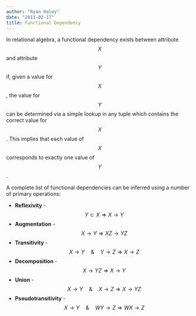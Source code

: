 ```yaml
---
author: "Ryan Haley"
date: "2013-02-17"
title: Functional Dependency
---
```


In relational algebra, a functional dependency exists between attribute $$X$$ and attribute $$Y$$ if, given a value for $$X$$, the value for $$Y$$ can be determined via a simple lookup in any tuple which contains the correct value for $$X$$. This implies that each value of $$X$$ corresponds to exactly one value of $$Y$$.

A complete list of functional dependencies can be inferred using a number of primary operations:

* **Reflexivity** - $$Y \subset X \Rightarrow X \rightarrow Y$$
* **Augmentation** - $$X \rightarrow Y \Rightarrow XZ \rightarrow YZ$$
* **Transitivity** - $$X \rightarrow Y \quad \& \quad Y \rightarrow Z \Rightarrow X \rightarrow Z$$
* **Decomposition** - $$X \rightarrow YZ \Rightarrow X \rightarrow Y$$
* **Union** - $$X \rightarrow Y \quad \& \quad X \rightarrow Z \Rightarrow X \rightarrow YZ$$
* **Pseudotransitivity** - $$X \rightarrow Y \quad \& \quad WY \rightarrow Z \Rightarrow WX \rightarrow Z$$
